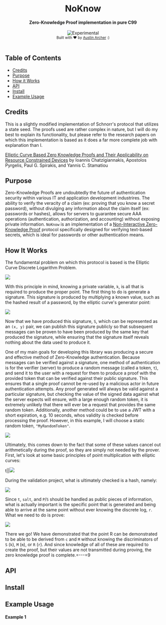 <h1 align="center">NoKnow</h1>
<div align="center">
  <strong>Zero-Knowledge Proof implementation in pure C99</strong>
</div>
<br />
<div align="center">
  <img src="http://badges.github.io/stability-badges/dist/experimental.svg" alt="Experimental" />
</div>
<div align="center">
  <sub>
    Built with ❤︎ by <a href="https://www.linkedin.com/in/austinarcher/">Austin Archer</a> :)
  </sub>
</div>
<br />



## Table of Contents
- [Credits](#credits)
- [Purpose](#purpose)
- [How it Works](#how-it-works)
- [API](#api)
- [Install](#install)
- [Example Usage](#example-usage)


## Credits
This is a slightly modified implementation of Schnorr's protocol that utilizes a state seed. The proofs used are rather complex in nature, but I will do my best to explain its functionality, but please refer to the research papers on which this implementation is based as it does a far more complete job with explanation than I.

[Elliptic Curve Based Zero Knowledge Proofs and Their
Applicability on Resource Constrained Devices](https://arxiv.org/pdf/1107.1626.pdf) by Ioannis Chatzigiannakis, Apostolos Pyrgelis, Paul G. Spirakis, and Yannis C. Stamatiou


## Purpose
Zero-Knowledge Proofs are undoubtedly the future of authentication security within various IT and application development industrires. The ability to verify the veracity of a claim (ex: proving that you know a secret password), without divulging any information about the claim itself (ex: passwords or hashes), allows for servers to guarantee secure AAA operations (authentication, authorization, and accounting) without exposing private information. `NoKnow` is an implementation of a [Non-Interactive Zero-Knowledge Proof](https://en.wikipedia.org/wiki/Non-interactive_zero-knowledge_proof) protocol specifically designed for verifying text-based secrets, which is ideal for passwords or other authentication means.


## How It Works
The fundamental problem on which this protocol is based is the Elliptic Curve Discrete Logarithm Problem.

<!--
\\
\texttt{Very Easy: } \text{Given a point, } G \text{, and a scalar, } k \text{, find } P \text { such that } P = k \cdotp G
\\
\texttt{Very Hard: } \text{Given points, } P \text{ and } Q \text{, find } k \text { such that } P = k \cdotp G
\\
\textbf{ZK Parameters:}
\\ \text{Elliptic Curve (ex: } y^2 = x^3 + ax + b \text{ although other forms are allowed):}
\\ \hspace*{25} a \hspace*{25} \text{a parameter for curve, } C
\\ \hspace*{25} b \hspace*{25} \text{b parameter for curve, } C
\\ \hspace*{25} n \hspace*{25} \text{large prime number that determines the elliptic curve field, } F_n
\\ \hspace*{25} G \hspace*{22} \text{A generator point of the elliptic curve } G \in C/F_n
\\ H(data) \hspace*{15} \text{Hash function converted to integer representation (ex: sha256 )}
\\salt \hspace{37} \text{A random salt used for the hash function, unique to each user}
-->

<img src="https://latex.codecogs.com/gif.latex?%5Cinline%20%5Cdpi%7B150%7D%20%5Cbg_white%20%5Csmall%20%5C%5C%20%5Ctexttt%7BVery%20Easy%3A%20%7D%20%5Ctext%7BGiven%20a%20point%2C%20%7D%20G%20%5Ctext%7B%2C%20and%20a%20scalar%2C%20%7D%20k%20%5Ctext%7B%2C%20find%20%7D%20P%20%5Ctext%20%7B%20such%20that%20%7D%20P%20%3D%20k%20%5Ccdotp%20G%20%5C%5C%20%5Ctexttt%7BVery%20Hard%3A%20%7D%20%5Ctext%7BGiven%20points%2C%20%7D%20P%20%5Ctext%7B%20and%20%7D%20Q%20%5Ctext%7B%2C%20find%20%7D%20k%20%5Ctext%20%7B%20such%20that%20%7D%20P%20%3D%20k%20%5Ccdotp%20G%20%5C%5C%20%5Ctextbf%7BZK%20Parameters%3A%7D%20%5C%5C%20%5Ctext%7BElliptic%20Curve%20%28ex%3A%20%7D%20y%5E2%20%3D%20x%5E3%20&plus;%20ax%20&plus;%20b%20%5Ctext%7B%20although%20other%20forms%20are%20allowed%29%3A%7D%20%5C%5C%20%5Chspace*%7B25%7D%20a%20%5Chspace*%7B25%7D%20%5Ctext%7Ba%20parameter%20for%20curve%2C%20%7D%20C%20%5C%5C%20%5Chspace*%7B25%7D%20b%20%5Chspace*%7B25%7D%20%5Ctext%7Bb%20parameter%20for%20curve%2C%20%7D%20C%20%5C%5C%20%5Chspace*%7B25%7D%20n%20%5Chspace*%7B25%7D%20%5Ctext%7Blarge%20prime%20number%20that%20determines%20the%20elliptic%20curve%20field%2C%20%7D%20F_n%20%5C%5C%20%5Chspace*%7B25%7D%20G%20%5Chspace*%7B22%7D%20%5Ctext%7BA%20generator%20point%20of%20the%20elliptic%20curve%20%7D%20G%20%5Cin%20C/F_n%20%5C%5C%20H%28data%29%20%5Chspace*%7B15%7D%20%5Ctext%7BHash%20function%20converted%20to%20integer%20representation%20%28ex%3A%20sha256%20%29%7D%20%5C%5Csalt%20%5Chspace%7B37%7D%20%5Ctext%7BA%20random%20salt%20used%20for%20the%20hash%20function%2C%20unique%20to%20each%20user%7D" />

With this principle in mind, knowing a private variable, `k`, is all that is required to produce the proper point. The first thing to do is generate a signature. This signature is produced by multiplying a known value, such as the hashed result of a password, by the elliptic curve's generator point:

<!--
\\ secret= "SuperSecretPassword"
\\ k = H(secret || salt) \mod n
\\ S = k \cdotp G
-->

<img src="https://latex.codecogs.com/gif.latex?%5Cdpi%7B150%7D%20%5Cbg_white%20%5Csmall%20%5C%5C%20secret%3D%20%22SuperSecretPassword%22%20%5C%5C%20k%20%3D%20H%28secret%20%7C%7C%20salt%29%20%5Cmod%20n%20%5C%5C%20S%20%3D%20k%20%5Ccdotp%20G" />

Now that we have produced this signature, `S`, which can be represented as an `(x, y)` pair, we can publish this signature publicly so that subsequent messages can be proven to have been produced by the same key that produced the signature, while ensuring that the signature itself reveals nothing about the data used to produce it.

One of my main goals for developing this library was producing a secure and effective method of Zero-Knowledge authentication. Because messages can be verified against a signature, one method of authentication is for the verifier (server) to produce a random message (called a token, `t`), and send it to the user with a request for them to produce a proof with the provided token that can be verified against their public signature. This ensures that a single proof cannot be re-used by a malicious actor in future authentication attempts. Any proof generated will always be valid against a particular signature, but checking the value of the signed data against what the server expects will ensure, with a large enough random token, it is extremely unlikely that there will ever be a request that provides the same random token. Additionally, another method could be to use a JWT with a short expiration, e.g. 10 seconds, whos validity is checked before processing the proof. However, in this example, I will choose a static random token, `"MyRandomToken"`.

<!--
\\\texttt{Verifier:}
\\ t := random\_token()  \text{ // a randomized token value}
\\ \text{*send } t \text{ to prover*}
\\
\\ \texttt{Prover:}
\\ k := H(secret || salt) \mod n \text{ such that } k \in F_n
\\ r := \text{ random } r \text{ such that } r \in F_n
\\ P := k \cdotp G  \text { should be same as signature point, } S
\\ R := r \cdotp G
\\ c := H(P||R||t||salt)
\\ m := r - (c*k) \mod n \text{ such that } m \in F_n
\\ (c, m) \text{ is the proof!}
\\
\\ \texttt{Verifier:}
\\ M := m \cdotp G
\\ C := c \cdotp S
\\ \text{Proof is Valid if }H(S||M+C||t||salt) == c
-->

<img src="https://latex.codecogs.com/gif.latex?%5Cinline%20%5Cdpi%7B150%7D%20%5Cbg_white%20%5Csmall%20%5C%5C%5Ctexttt%7BVerifier%3A%7D%20%5C%5C%20t%20%3A%3D%20random%5C_token%28%29%20%5Ctext%7B%20//%20a%20randomized%20token%20value%7D%20%5C%5C%20%5Ctext%7B*send%20%7D%20t%20%5Ctext%7B%20to%20prover*%7D%20%5C%5C%20%5C%5C%20%5Ctexttt%7BProver%3A%7D%20%5C%5C%20k%20%3A%3D%20H%28secret%20%7C%7C%20salt%29%20%5Cmod%20n%20%5Ctext%7B%20such%20that%20%7D%20k%20%5Cin%20F_n%20%5C%5C%20r%20%3A%3D%20%5Ctext%7B%20random%20%7D%20r%20%5Ctext%7B%20such%20that%20%7D%20r%20%5Cin%20F_n%20%5C%5C%20P%20%3A%3D%20k%20%5Ccdotp%20G%20%5Ctext%20%7B%20should%20be%20same%20as%20signature%20point%2C%20%7D%20S%20%5C%5C%20R%20%3A%3D%20r%20%5Ccdotp%20G%20%5C%5C%20c%20%3A%3D%20H%28P%7C%7CR%7C%7Ct%7C%7Csalt%29%20%5C%5C%20m%20%3A%3D%20r%20-%20%28c*k%29%20%5Cmod%20n%20%5Ctext%7B%20such%20that%20%7D%20m%20%5Cin%20F_n%20%5C%5C%20%28c%2C%20m%29%20%5Ctext%7B%20is%20the%20proof%21%7D%20%5C%5C%20%5C%5C%20%5Ctexttt%7BVerifier%3A%7D%20%5C%5C%20M%20%3A%3D%20m%20%5Ccdotp%20G%20%5C%5C%20C%20%3A%3D%20c%20%5Ccdotp%20S%20%5C%5C%20%5Ctext%7BProof%20is%20Valid%20if%20%7DH%28S%7C%7CM&plus;C%7C%7Ct%7C%7Csalt%29%20%3D%3D%20c" />

Ultimately, this comes down to the fact that some of these values cancel out arithmetically during the proof, so they are simply not needed by the prover. First, let's look at some basic principles of point multiplication with elliptic curves:

<!--
\\a \cdot G + b \cdot G == (a+b) \cdot G
\\a \cdot G - b \cdot G == (a-b) \cdot G
-->

t||<img src="https://latex.codecogs.com/gif.latex?%5Cdpi%7B150%7D%20%5Cbg_white%20%5Csmall%20%5C%5Ca%20%5Ccdot%20G%20&plus;%20b%20%5Ccdot%20G%20%3D%3D%20%28a&plus;b%29%20%5Ccdot%20G%20%5C%5Ca%20%5Ccdot%20G%20-%20b%20%5Ccdot%20G%20%3D%3D%20%28a-b%29%20%5Ccdot%20G" />

During the validation project, what is ultimately checked is a hash, namely:

<!--
H(P||R||t||salt) == H(S||(m \cdotp G + c \cdotp S)||t||salt)
-->

<img src="https://latex.codecogs.com/gif.latex?%5Cinline%20%5Cdpi%7B150%7D%20%5Cbg_white%20%5Csmall%20H%28P%7C%7CR%7C%7Ct%7C%7Csalt%29%20%3D%3D%20H%28S%7C%7C%28m%20%5Ccdotp%20G%20&plus;%20c%20%5Ccdotp%20S%29%7C%7Ct%7C%7Csalt%29" />

Since `t`, `salt`, and `P`/`S` should be handled as public pieces of information, what is actually important is the specific point that is generated and being able to arrive at the same point without ever knowing the discrete log, `r`. What we need to do is prove:
<!--
\\\hspace*{1} \text{ P: } \hspace*{2} R == M + c \cdot S
\\\text{P1: } R == (m \cdotp G)+(c \cdotp S) \hspace*{113} \text{Substitute } M
\\\text{P2: } r \cdot G == (m \cdotp G)+(c \cdotp S) \hspace*{100} \text{Substitute } R
\\\text{P3: } r \cdot G == ((r - ck) \cdot G) + (c \cdot S) \hspace*{65} \text{ Substitute } m
\\\text{P4: } r \cdot G == ((r - ck) \cdot G) + (c \cdot (k \cdot G)) \hspace*{43} \text{ Substitute } S
\\\text{P5: } r \cdot G == ((r \cdot G) - ((ck) \cdot G)) + ((ck) \cdot G)) \hspace*{19} \text{Distributive property}
\\\text{P6: } r \cdot G == (r \cdot G) - (ck \cdot G) + (ck \cdot G) \hspace{45} \text{Associative property}
\\\hspace*{1} \text{ C:  } \hspace*{1} r \cdot G == r \cdot G
\\ \textbf{QED}
-->
<img src="https://latex.codecogs.com/gif.latex?%5Cinline%20%5Cdpi%7B150%7D%20%5Cbg_white%20%5Csmall%20%5C%5C%5Chspace*%7B1%7D%20%5Ctext%7B%20P%3A%20%7D%20%5Chspace*%7B2%7D%20R%20%3D%3D%20M%20&plus;%20c%20%5Ccdot%20S%20%5C%5C%5Ctext%7BP1%3A%20%7D%20R%20%3D%3D%20%28m%20%5Ccdotp%20G%29&plus;%28c%20%5Ccdotp%20S%29%20%5Chspace*%7B113%7D%20%5Ctext%7BSubstitute%20%7D%20M%20%5C%5C%5Ctext%7BP2%3A%20%7D%20r%20%5Ccdot%20G%20%3D%3D%20%28m%20%5Ccdotp%20G%29&plus;%28c%20%5Ccdotp%20S%29%20%5Chspace*%7B100%7D%20%5Ctext%7BSubstitute%20%7D%20R%20%5C%5C%5Ctext%7BP3%3A%20%7D%20r%20%5Ccdot%20G%20%3D%3D%20%28%28r%20-%20ck%29%20%5Ccdot%20G%29%20&plus;%20%28c%20%5Ccdot%20S%29%20%5Chspace*%7B65%7D%20%5Ctext%7B%20Substitute%20%7D%20m%20%5C%5C%5Ctext%7BP4%3A%20%7D%20r%20%5Ccdot%20G%20%3D%3D%20%28%28r%20-%20ck%29%20%5Ccdot%20G%29%20&plus;%20%28c%20%5Ccdot%20%28k%20%5Ccdot%20G%29%29%20%5Chspace*%7B43%7D%20%5Ctext%7B%20Substitute%20%7D%20S%20%5C%5C%5Ctext%7BP5%3A%20%7D%20r%20%5Ccdot%20G%20%3D%3D%20%28%28r%20%5Ccdot%20G%29%20-%20%28%28ck%29%20%5Ccdot%20G%29%29%20&plus;%20%28%28ck%29%20%5Ccdot%20G%29%29%20%5Chspace*%7B19%7D%20%5Ctext%7BDistributive%20property%7D%20%5C%5C%5Ctext%7BP6%3A%20%7D%20r%20%5Ccdot%20G%20%3D%3D%20%28r%20%5Ccdot%20G%29%20-%20%28ck%20%5Ccdot%20G%29%20&plus;%20%28ck%20%5Ccdot%20G%29%20%5Chspace%7B45%7D%20%5Ctext%7BAssociative%20property%7D%20%5C%5C%5Chspace*%7B1%7D%20%5Ctext%7B%20C%3A%20%7D%20%5Chspace*%7B1%7D%20r%20%5Ccdot%20G%20%3D%3D%20r%20%5Ccdot%20G%20%5C%5C%20%5Ctextbf%7BQED%7D" />

There we go! We have demonstrated that the point R can be demonstrated to be able to be derived from `c` and `M` without knowing the discriminators of `S` (`k`), `M` (`m`), or `R` (`r`). And since knowledge of all of these are required to create the proof, but their values are not transmitted during proving, the zero knowledge proof is complete.=---=9

## API

## Install

## Example Usage

#### Example 1

